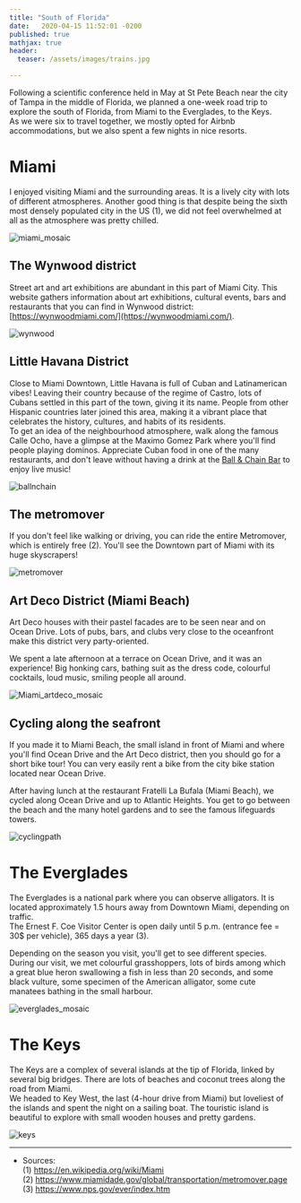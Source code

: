 ```yaml
---
title: "South of Florida"
date:   2020-04-15 11:52:01 -0200
published: true
mathjax: true
header:
  teaser: /assets/images/trains.jpg

---
```


Following a scientific conference held in May at St Pete Beach near the city of Tampa in the middle of Florida, we planned a one-week road trip to explore the south of Florida, from Miami to the Everglades, to the Keys. <br>
As we were six to travel together, we mostly opted for Airbnb accommodations, but we also spent a few nights in nice resorts.

# Miami
I enjoyed visiting Miami and the surrounding areas. It is a lively city with lots of different atmospheres. Another good thing is that despite being the sixth most densely populated city in the US (1), we did not feel overwhelmed at all as the atmosphere was pretty chilled.

<img src="/assets/images/miami_mosaic.jpg" alt="miami_mosaic" align="center">



## The Wynwood district
Street art and art exhibitions are abundant in this part of Miami City. This website gathers information about art exhibitions, cultural events, bars and restaurants that you can find in Wynwood district: [https://wynwoodmiami.com/](https://wynwoodmiami.com/).

<img src="/assets/images/wynwood.jpg" alt="wynwood" align="center">


## Little Havana District
Close to Miami Downtown, Little Havana is full of Cuban and Latinamerican vibes! Leaving their country because of the regime of Castro, lots of Cubans settled in this part of the town, giving it its name. People from other Hispanic countries later joined this area, making it a vibrant place that celebrates the history, cultures, and habits of its residents.  <br> 
To get an idea of the neighbourhood atmosphere, walk along the famous Calle Ocho, have a glimpse at the Maximo Gomez Park where you'll find people playing dominos. Appreciate Cuban food in one of the many restaurants, and don't leave without having a drink at the [Ball & Chain Bar](https://ballandchainmiami.com/) to enjoy live music! 

<img src="/assets/images/ballnchain.jpg" alt="ballnchain" align="center">


## The metromover
If you don't feel like walking or driving, you can ride the entire Metromover, which is entirely free (2). You'll see the Downtown part of Miami with its huge skyscrapers!

<img src="/assets/images/metromover.jpg" alt="metromover" align="center">


## Art Deco District (Miami Beach)
Art Deco houses with their pastel facades are to be seen near and on Ocean Drive. Lots of pubs, bars, and clubs very close to the oceanfront make this district very party-oriented.

We spent a late afternoon at a terrace on Ocean Drive, and it was an experience! Big honking cars, bathing suit as the dress code, colourful cocktails, loud music, smiling people all around.

<img src="/assets/images/Miami_artdeco.jpg" alt="Miami_artdeco_mosaic" align="center">

## Cycling along the seafront
If you made it to Miami Beach, the small island in front of Miami and where you'll find Ocean Drive and the Art Deco district, then you should go for a short bike tour! 
You can very easily rent a bike from the city bike station located near Ocean Drive. 

After having lunch at the restaurant Fratelli La Bufala (Miami Beach), we cycled along Ocean Drive and up to Atlantic Heights. You get to go between the beach and the many hotel gardens and to see the famous lifeguards towers.

<img src="/assets/images/cyclingpath.jpg" alt="cyclingpath" align="center">


# The Everglades
The Everglades is a national park where you can observe alligators. It is located approximately 1.5 hours away from Downtown Miami, depending on traffic. <br>
The Ernest F. Coe Visitor Center is open daily until 5 p.m. (entrance fee = 30$ per vehicle), 365 days a year (3).

Depending on the season you visit, you'll get to see different species.
During our visit, we met colourful grasshoppers, lots of birds among which a great blue heron swallowing a fish in less than 20 seconds, and some black vulture, some specimen of the American alligator, some cute manatees bathing in the small harbour.

<img src="/assets/images/everglades.jpg" alt="everglades_mosaic" align="center">

# The Keys

The Keys are a complex of several islands at the tip of Florida, linked by several big bridges. There are lots of beaches and coconut trees along the road from Miami. <br>
We headed to Key West, the last (4-hour drive from Miami) but loveliest of the islands and spent the night on a sailing boat. 
The touristic island is beautiful to explore with small wooden houses and pretty gardens. 

<img src="/assets/images/keys.jpg" alt="keys" align="center">


---

- Sources: <br>
(1) https://en.wikipedia.org/wiki/Miami <br>
(2) https://www.miamidade.gov/global/transportation/metromover.page <br>
(3) https://www.nps.gov/ever/index.htm
